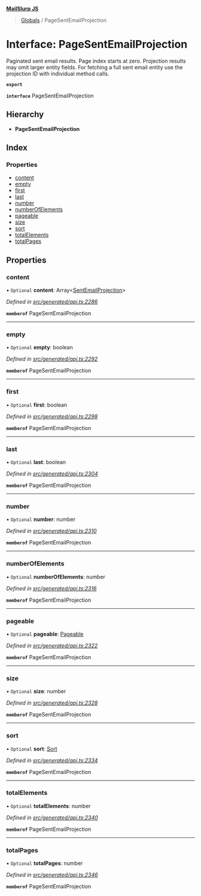 **[MailSlurp JS](../README.md)**

> [Globals](../README.md) / PageSentEmailProjection

# Interface: PageSentEmailProjection

Paginated sent email results. Page index starts at zero. Projection results may omit larger entity fields. For fetching a full sent email entity use the projection ID with individual method calls.

**`export`** 

**`interface`** PageSentEmailProjection

## Hierarchy

* **PageSentEmailProjection**

## Index

### Properties

* [content](pagesentemailprojection.md#content)
* [empty](pagesentemailprojection.md#empty)
* [first](pagesentemailprojection.md#first)
* [last](pagesentemailprojection.md#last)
* [number](pagesentemailprojection.md#number)
* [numberOfElements](pagesentemailprojection.md#numberofelements)
* [pageable](pagesentemailprojection.md#pageable)
* [size](pagesentemailprojection.md#size)
* [sort](pagesentemailprojection.md#sort)
* [totalElements](pagesentemailprojection.md#totalelements)
* [totalPages](pagesentemailprojection.md#totalpages)

## Properties

### content

• `Optional` **content**: Array\<[SentEmailProjection](sentemailprojection.md)>

*Defined in [src/generated/api.ts:2286](https://github.com/mailslurp/mailslurp-client/blob/36fa2ad/src/generated/api.ts#L2286)*

**`memberof`** PageSentEmailProjection

___

### empty

• `Optional` **empty**: boolean

*Defined in [src/generated/api.ts:2292](https://github.com/mailslurp/mailslurp-client/blob/36fa2ad/src/generated/api.ts#L2292)*

**`memberof`** PageSentEmailProjection

___

### first

• `Optional` **first**: boolean

*Defined in [src/generated/api.ts:2298](https://github.com/mailslurp/mailslurp-client/blob/36fa2ad/src/generated/api.ts#L2298)*

**`memberof`** PageSentEmailProjection

___

### last

• `Optional` **last**: boolean

*Defined in [src/generated/api.ts:2304](https://github.com/mailslurp/mailslurp-client/blob/36fa2ad/src/generated/api.ts#L2304)*

**`memberof`** PageSentEmailProjection

___

### number

• `Optional` **number**: number

*Defined in [src/generated/api.ts:2310](https://github.com/mailslurp/mailslurp-client/blob/36fa2ad/src/generated/api.ts#L2310)*

**`memberof`** PageSentEmailProjection

___

### numberOfElements

• `Optional` **numberOfElements**: number

*Defined in [src/generated/api.ts:2316](https://github.com/mailslurp/mailslurp-client/blob/36fa2ad/src/generated/api.ts#L2316)*

**`memberof`** PageSentEmailProjection

___

### pageable

• `Optional` **pageable**: [Pageable](pageable.md)

*Defined in [src/generated/api.ts:2322](https://github.com/mailslurp/mailslurp-client/blob/36fa2ad/src/generated/api.ts#L2322)*

**`memberof`** PageSentEmailProjection

___

### size

• `Optional` **size**: number

*Defined in [src/generated/api.ts:2328](https://github.com/mailslurp/mailslurp-client/blob/36fa2ad/src/generated/api.ts#L2328)*

**`memberof`** PageSentEmailProjection

___

### sort

• `Optional` **sort**: [Sort](sort.md)

*Defined in [src/generated/api.ts:2334](https://github.com/mailslurp/mailslurp-client/blob/36fa2ad/src/generated/api.ts#L2334)*

**`memberof`** PageSentEmailProjection

___

### totalElements

• `Optional` **totalElements**: number

*Defined in [src/generated/api.ts:2340](https://github.com/mailslurp/mailslurp-client/blob/36fa2ad/src/generated/api.ts#L2340)*

**`memberof`** PageSentEmailProjection

___

### totalPages

• `Optional` **totalPages**: number

*Defined in [src/generated/api.ts:2346](https://github.com/mailslurp/mailslurp-client/blob/36fa2ad/src/generated/api.ts#L2346)*

**`memberof`** PageSentEmailProjection
